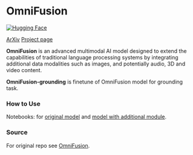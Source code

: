 # OmniFusion

[![Hugging Face](https://img.shields.io/badge/Model-Hugging%20Face-yellow)](https://huggingface.co/raxtemur/omniground)


[ArXiv](https://arxiv.org/abs/2404.06212) [Project page](https://airi-institute.github.io/OmniFusion/)



**OmniFusion** is an advanced multimodal AI model designed to extend the capabilities of traditional language processing systems by integrating additional data modalities such as images, and potentially audio, 3D and video content.

**OmniFusion-grounding** is finetune of OmniFusion model for grounding task.


### How to Use

Notebooks: for [original model](./OmniFusion/example.ipynb) and [model with additional module](./OmniFusion_MSE/example.ipynb).

### Source

For original repo see [OmniFusion](https://github.com/AIRI-Institute/OmniFusion).
